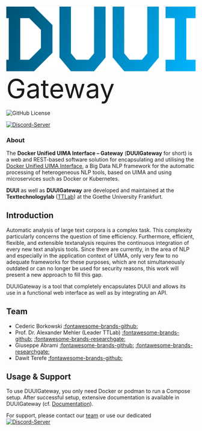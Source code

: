 ![DUUIGatewayImage](page/docs/images/DUUI.svg)
<span style="font-size:5em; display:inline;">Gateway</span>



![GitHub License](https://img.shields.io/github/license/Texttechnologylab/DUUI-Gateway)

[![Discord-Server](http://img.shields.io/badge/Join-Discord_Server-fc0098.svg)](https://discord.gg/DxsgfbK7Jh)


### About
The **Docker Unified UIMA Interface – Gateway** (**DUUIGateway** for short) is a web and REST-based software solution for encapsulating and utilising the [Docker Unified UIMA Interface](https://github.com/texttechnologylab/DockerUnifiedUIMAInterface), a Big Data NLP framework for the automatic processing of heterogeneous NLP tools, based on UIMA and using microservices such as Docker or Kubernetes.

**DUUI** as well as **DUUIGateway** are developed and maintained at the **Texttechnologylab** ([TTLab](https://www.texttechnologylab.org/)) at the Goethe University Frankfurt.


## Introduction

Automatic analysis of large text corpora is a complex task. This complexity particularly concerns the question of time efficiency. Furthermore, efficient, flexible, and extensible textanalysis requires the continuous integration of every new text analysis tools. Since there are currently, in the area of NLP and especially in the application context of UIMA, only very few to no adequate frameworks for these purposes, which are not simultaneously outdated or can no longer be used for security reasons, this work will present a new approach to fill this gap.

DUUIGateway is a tool that completely encapsulates DUUI and allows its use in a functional web interface as well as by integrating an API.


## Team

- Cederic Borkowski [:fontawesome-brands-github:](https://github.com/CedricBorko)
- Prof. Dr. Alexander Mehler (Leader TTLab) [:fontawesome-brands-github:](https://github.com/amehler) [:fontawesome-brands-researchgate:](https://www.researchgate.net/profile/Alexander-Mehler-2)
- Giuseppe Abrami [:fontawesome-brands-github:](https://github.com/abrami) [:fontawesome-brands-researchgate:](https://www.researchgate.net/profile/Giuseppe-Abrami)
- Dawit Terefe [:fontawesome-brands-github:](https://github.com/dterefe)


## Usage & Support

To use DUUIGateway, you only need Docker or podman to run a Compose setup. After successful setup, extensive documentation is available in DUUIGateway (cf. [Documentation](https://duui.texttechnologylab.org/documentation)).

For support, please contact our [team](#team) or use our dedicated [![Discord-Server](http://img.shields.io/badge/Discord-Server-fc0098.svg)](https://discord.gg/DxsgfbK7Jh)
